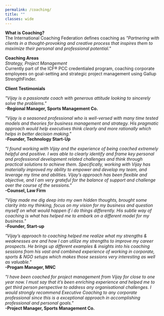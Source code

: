 ```yaml
---
permalink: /coaching/
title: ""
classes: wide
---
```

**What is Coaching?**  
The International Coaching Federation defines coaching as *"Partnering with clients in a thought-provoking and creative process that inspires them to maximize their personal and professional potential."*  

**Coaching Areas**  
*Strategy, Project Management*    
Currently part of the ICF® PCC credentialed program, coaching corporate employees on goal-setting and strategic project management using Gallup StrengthFinder. 

**Client Testimonials**  

*"Vijay is a passionate coach with generous attitude looking to sincerely solve the problems."*  
**-Regional Manager, Sports Management Co.**  

*"Vijay is a seasoned professional who is well-versed with many time tested models and theories for business management and strategy. His pragmatic approach would help executives think clearly and more rationally which helps in better decision making."*  
**-Founder, Technology Start-Up**  

*"I found working with Vijay and the experience of being coached extremely helpful and positive. I was able to clearly identify and frame key personal and professional development related challenges and think through practical solutions to achieve them. Specifically, working with Vijay has materially improved my ability to empower and develop my team, and leverage my time and abilities. Vijay’s approach has been flexible and objective, and I am very grateful for the balance of support and challenge over the course of the sessions."*  
**-Counsel, Law Firm**  

*"Vijay made me dig deep into my own hidden thoughts, brought some clarity into my thinking, focus on my vision for my business and question myself on what would happen if i do things differently. His subtle way of coaching is what has helped me to embark on a different model for my business."*  
**-Founder, Start-up**     

*"Vijay’s approach to coaching helped me realize what my strengths & weaknesses are and how I can utilize my strengths to improve my career prospects. He brings up different examples & insights into his coaching sessions from his vast and combined experience of working in corporate, sports & NGO setups which makes those sessions very interesting as well as valuable."*  
**-Progam Manager, MNC**    

*"I have been coached for project management from Vijay for close to one year now. I must say that it’s been enriching experience and helped me to get third person perspective to address any organisational challenges. I would strongly recommend Executive Coaching to any corporate professional since this is a exceptional approach in accomplishing professional and personal goals."*  
**-Project Manager, Sports Management Co.**  


